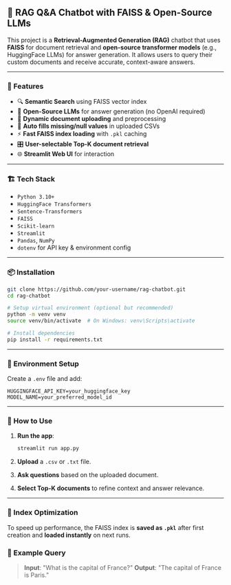 ## 🧠 RAG Q\&A Chatbot with FAISS & Open-Source LLMs

This project is a **Retrieval-Augmented Generation (RAG)** chatbot that uses **FAISS** for document retrieval and **open-source transformer models** (e.g., HuggingFace LLMs) for answer generation. It allows users to query their custom documents and receive accurate, context-aware answers.

---

### 🚀 Features

* 🔍 **Semantic Search** using FAISS vector index
* 🤖 **Open-Source LLMs** for answer generation (no OpenAI required)
* 📁 **Dynamic document uploading** and preprocessing
* 🧹 **Auto fills missing/null values** in uploaded CSVs
* ⚡ **Fast FAISS index loading** with `.pkl` caching
* 🎛️ **User-selectable Top-K document retrieval**
* 🌐 **Streamlit Web UI** for interaction

---

### 🏗️ Tech Stack

* `Python 3.10+`
* `HuggingFace Transformers`
* `Sentence-Transformers`
* `FAISS`
* `Scikit-learn`
* `Streamlit`
* `Pandas`, `NumPy`
* `dotenv` for API key & environment config

---

### 📦 Installation

```bash
git clone https://github.com/your-username/rag-chatbot.git
cd rag-chatbot

# Setup virtual environment (optional but recommended)
python -m venv venv
source venv/bin/activate  # On Windows: venv\Scripts\activate

# Install dependencies
pip install -r requirements.txt
```

---

### 🔐 Environment Setup

Create a `.env` file and add:

```
HUGGINGFACE_API_KEY=your_huggingface_key
MODEL_NAME=your_preferred_model_id
```

---

### 📁 How to Use

1. **Run the app**:

   ```bash
   streamlit run app.py
   ```

2. **Upload** a `.csv` or `.txt` file.

3. **Ask questions** based on the uploaded document.

4. **Select Top-K documents** to refine context and answer relevance.

---

### 💾 Index Optimization

To speed up performance, the FAISS index is **saved as `.pkl`** after first creation and **loaded instantly** on next runs.

### 🧪 Example Query

> **Input**: "What is the capital of France?"
> **Output**: "The capital of France is Paris."

